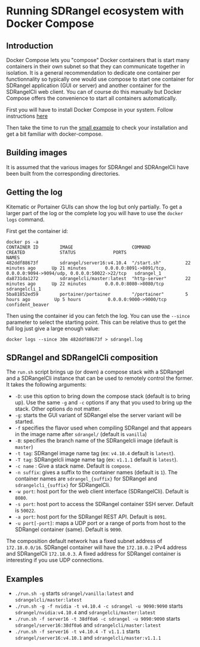 <h1>Running SDRangel ecosystem with Docker Compose</h1>

<h2>Introduction</h2>

Docker Compose lets you "compose" Docker containers that is start many containers in their own subnet so that they can communicate together in isolation. It is a general recommendation to dedicate one container per functionnality so typically one would use compose to start one container for SDRangel application (GUI or server) and another container for the SDRangelCli web client. You can of course do this manually but Docker Compose offers the convenience to start all containers automatically.

First you will have to install Docker Compose in your system. Follow instructions [here](https://docs.docker.com/compose/install/)

Then take the time to run the [small example](https://docs.docker.com/compose/gettingstarted/) to check your installation and get a bit familiar with docker-compose.

<h2>Building images</h2>

It is assumed that the various images for SDRAngel and SDRAngelCli have been built from the corresponding directories.

<h2>Getting the log</h2>

Kitematic or Portainer GUIs can show the log but only partially. To get a larger part of the log or the complete log you will have to use the `docker logs` command.

First get the container id:
<pre><code>docker ps -a
CONTAINER ID        IMAGE                      COMMAND             CREATED             STATUS              PORTS                                                                   NAMES
482ddf88673f        sdrangel/server16:v4.10.4  "/start.sh"         22 minutes ago      Up 21 minutes       0.0.0.0:8091->8091/tcp, 0.0.0.0:9094->9094/udp, 0.0.0.0:50022->22/tcp   sdrangel_1
da8731da1272        sdrangelcli/master:latest  "http-server"       22 minutes ago      Up 22 minutes       0.0.0.0:8080->8080/tcp                                                  sdrangelcli_1
5ba81852ed59        portainer/portainer        "/portainer"        5 hours ago         Up 5 hours          0.0.0.0:9000->9000/tcp                                                  confident_beaver
</code></pre>

Then using the container id you can fetch the log. You can use the `--since` parameter to select the starting point. This can be relative thus to get the full log just give a large enough value:

<pre><code>docker logs --since 30m 482ddf88673f > sdrangel.log</code></pre>

<h2>SDRangel and SDRangelCli composition</h2>

The `run.sh` script brings up (or down) a compose stack with a SDRangel and a SDRangelCli instance that can be used to remotely control the former. It takes the following arguments:

  - `-D`: use this option to bring down the compose stack (default is to bring up). Use the same `-g` and `-c` options if any that you used to bring up the stack. Other options do not matter.
  - `-g`: starts the GUI variant of SDRangel else the server variant will be started.
  - `-f` specifies the flavor used when compiling SDRangel and that appears in the image name after `sdrangel/` (default is `vanilla`)
  - `-B`: specifies the branch name of the SDRangelcli image (default is `master`)
  - `-t tag`: SDRangel image name tag (ex: `v4.10.4` default is `latest`).
  - `-T tag`: SDRangelcli image name tag (ex: `v1.1.1` default is `latest`).
  - `-c name` : Give a stack name. Default is `compose`.
  - `-n suffix`: gives a suffix to the container names (default is `1`). The container names are `sdrangel_{suffix}` for SDRangel and `sdrangelcli_{suffix}` for SDRangelCli.
  - `-w port`: host port for the web client interface (SDRangelCli). Default is `8080`.
  - `-s port`: host port to access the SDRangel container SSH server. Default is `50022`.
  - `-a port`: host port for the SDRangel REST API. Default is `8091`.
  - `-u port[-port]`: maps a UDP port or a range of ports from host to the SDRangel container (same). Default is `9090`.

The composition default network has a fixed subnet address of `172.18.0.0/16`. SDRangel container will have the `172.18.0.2` IPv4 address and SDRangelCli `172.18.0.3`. A fixed address for SDRangel container is interesting if you use UDP connections.

<h2>Examples</h2>

  - `./run.sh -g` starts `sdrangel/vanilla:latest` and `sdrangelcli/master:latest`
  - `./run.sh -g -f nvidia -t v4.10.4 -c sdrangel -u 9090:9090` starts `sdrangel/nvidia:v4.10.4` and `sdrangelcli/master:latest`
  - `./run.sh -f server16 -t 38df0a6 -c sdrangel -u 9090:9090` starts `sdrangel/server16:38df0a6` and `sdrangelcli/master:latest`
  - `./run.sh -f server16 -t v4.10.4 -T v1.1.1` starts `sdrangel/server16:v4.10.1` and `sdrangelcli/master:v1.1.1`
